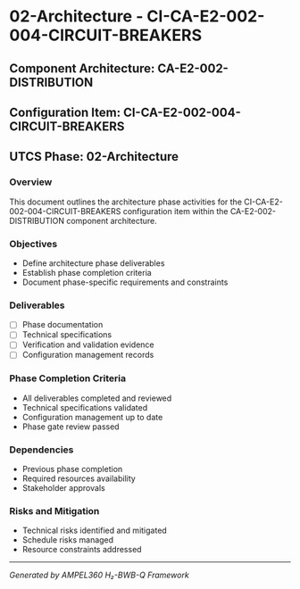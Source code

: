 # 02-Architecture - CI-CA-E2-002-004-CIRCUIT-BREAKERS

## Component Architecture: CA-E2-002-DISTRIBUTION
## Configuration Item: CI-CA-E2-002-004-CIRCUIT-BREAKERS
## UTCS Phase: 02-Architecture

### Overview
This document outlines the architecture phase activities for the CI-CA-E2-002-004-CIRCUIT-BREAKERS configuration item within the CA-E2-002-DISTRIBUTION component architecture.

### Objectives
- Define architecture phase deliverables
- Establish phase completion criteria
- Document phase-specific requirements and constraints

### Deliverables
- [ ] Phase documentation
- [ ] Technical specifications
- [ ] Verification and validation evidence
- [ ] Configuration management records

### Phase Completion Criteria
- All deliverables completed and reviewed
- Technical specifications validated
- Configuration management up to date
- Phase gate review passed

### Dependencies
- Previous phase completion
- Required resources availability
- Stakeholder approvals

### Risks and Mitigation
- Technical risks identified and mitigated
- Schedule risks managed
- Resource constraints addressed

---
*Generated by AMPEL360 H₂-BWB-Q Framework*
